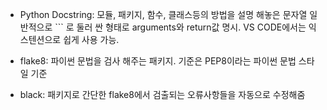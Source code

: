 
- Python Docstring: 모듈, 패키지, 함수, 클래스등의 방법을 설명 해놓은 문자열
  일반적으로  \``` 로 둘러 싼 형태로 arguments와 return값 명시. VS CODE에서는 익스텐션으로
  쉽게 사용 가능.


- flake8: 파이썬 문법을 검사 해주는 패키지. 기준은 PEP8이라는 파이썬 문법 스타일 기준


- black: 패키지로 간단한 flake8에서 검출되는 오류사항들을 자동으로 수정해줌
